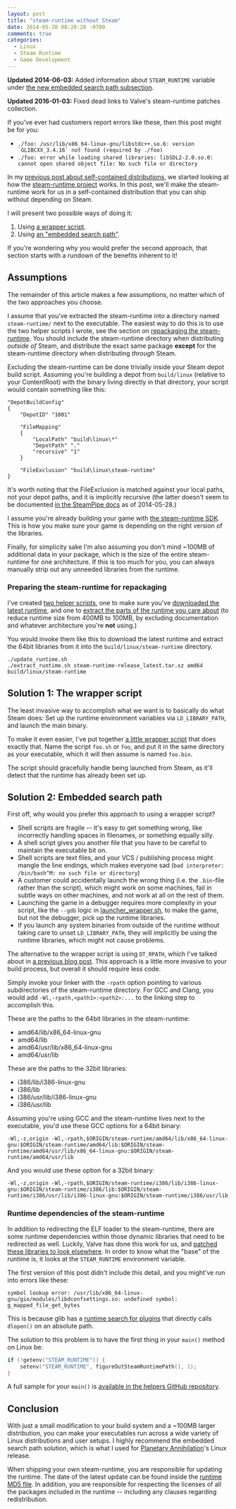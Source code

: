 ```yaml
---
layout: post
title: "steam-runtime without Steam"
date: 2014-05-28 08:28:28 -0700
comments: true
categories:
  - Linux
  - Steam Runtime
  - Game Development
---
```


**Updated 2014-06-03:** Added information about `STEAM_RUNTIME` variable under [the new embedded search path subsection][runtime-deps-of-runtime].

**Updated 2016-01-03:** Fixed dead links to Valve's steam-runtime patches collection.

If you've ever had customers report errors like these, then this post
might be for you:

 * ``./foo: /usr/lib/x86_64-linux-gnu/libstdc++.so.6: version
   `GLIBCXX_3.4.16` not found (required by ./foo)``
 * `./foo: error while loading shared libraries: libSDL2-2.0.so.0:
    cannot open shared object file: No such file or directory`


In my [previous post about self-contained distributions][runtime-post],
we started looking at how the [steam-runtime project][steam-runtime]
works. In this post, we'll make the steam-runtime work for us in a
self-contained distribution that you can ship without depending on
Steam.

I will present two possible ways of doing it:

1. Using [a wrapper script][wrapper-solution].
1. Using [an "embedded search path"][embedded-solution].

If you're wondering why you would prefer the second approach, that
section starts with a rundown of the benefits inherent to it!

<!-- more -->

## Assumptions

The remainder of this article makes a few assumptions, no matter which
of the two approaches you choose.

I assume that you've extracted the steam-runtime into a directory named
`steam-runtime/` next to the executable. The easiest way to do this is
to use the two helper scripts I wrote, see the section on [repackaging
the steam-runtime][repackaging]. You should include the steam-runtime
directory when distributing *outside of* Steam, and distribute the exact
same package **except** for the steam-runtime directory when
distributing *through* Steam.

Excluding the steam-runtime can be done trivially inside your Steam
depot build script. Assuming you're building a depot from `build/linux`
(relative to your ContentRoot) with the binary living directly in that
directory, your script would contain something like this:

    "DepotBuildConfig"
    {
        "DepotID" "1001"

        "FileMapping"
        {
            "LocalPath" "build\linux\*"
            "DepotPath" "."
            "recursive" "1"
        }

        "FileExclusion" "build\linux\steam-runtime"
    }

It's worth noting that the FileExclusion is matched against your local
paths, not your depot paths, and it is implicitly recursive (the latter
doesn't seem to be documented [in the SteamPipe docs][steampipe-docs] as
of 2014-05-28.)

I assume you're already building your game with [the steam-runtime
SDK][steam-runtime]. This is how you make sure your game is depending on
the right version of the libraries.

Finally, for simplicity sake I'm also assuming you don't mind ~100MB of
additional data in your package, which is the size of the entire
steam-runtime for one architecture. If this is too much for you, you can
always manually strip out any unneeded libraries from the runtime.

### Preparing the steam-runtime for repackaging

I've created [two helper scripts][runtime-helpers], one to make sure
you've [downloaded the latest runtime][update-rt], and one to [extract
the parts of the runtime you care about][extract-rt] (to reduce runtime
size from 400MB to 100MB, by excluding documentation and whatever
architecture you're **not** using.)

You would invoke them like this to download the latest runtime and
extract the 64bit libraries from it into the `build/linux/steam-runtime`
directory.

    ./update_runtime.sh
    ./extract_runtime.sh steam-runtime-release_latest.tar.xz amd64 build/linux/steam-runtime


## Solution 1: The wrapper script

The least invasive way to accomplish what we want is to basically do
what Steam does: Set up the runtime environment variables via
`LD_LIBRARY_PATH`, and launch the main binary.

To make it even easier, I've put together [a little wrapper
script][wrapper-script] that does exactly that. Name the script `foo.sh`
or `foo`, and put it in the same directory as your executable, which it
will then assume is named `foo.bin`.

The script should gracefully handle being launched from Steam, as it'll
detect that the runtime has already been set up.

## Solution 2: Embedded search path

First off, why would you prefer this approach to using a wrapper script?

 * Shell scripts are fragile -- it's easy to get something wrong, like
   incorrectly handling spaces in filenames, or something equally silly.
 * A shell script gives you another file that you have to be careful to
   maintain the executable bit on.
 * Shell scripts are text files, and your VCS / publishing process might
   mangle the line endings, which makes everyone sad (`bad interpreter:
   /bin/bash^M: no such file or directory`)
 * A customer could accidentally launch the wrong thing (i.e. the
   `.bin`-file rather than the script), which might work on some
   machines, fail in subtle ways on other machines, and not work at all
   on the rest of them.
 * Launching the game in a debugger requires more complexity in your
   script, like the `--gdb` logic in
   [launcher_wrapper.sh][wrapper-script], to make the game, but not the
   debugger, pick up the runtime libraries.
 * If you launch any system binaries from outside of the runtime without
   taking care to unset `LD_LIBRARY_PATH`, they will implicitly be using
   the runtime libraries, which might not cause problems.

The alternative to the wrapper script is using `DT_RPATH`, which I've
talked about in [a previous blog post][rpath-post]. This approach is a
little more invasive to your build process, but overall it should
require less code.

Simply invoke your linker with the `-rpath` option pointing to various
subdirectories of the steam-runtime directory. For GCC and Clang, you
would add `-Wl,-rpath,<path1>:<path2>:...` to the linking step to
accomplish this.

These are the paths to the 64bit libraries in the steam-runtime:

 * amd64/lib/x86_64-linux-gnu
 * amd64/lib
 * amd64/usr/lib/x86_64-linux-gnu
 * amd64/usr/lib

These are the paths to the 32bit libraries:

 * i386/lib/i386-linux-gnu
 * i386/lib
 * i386/usr/lib/i386-linux-gnu
 * i386/usr/lib

Assuming you're using GCC and the steam-runtime lives next to the
executable, you'd use these GCC options for a 64bit binary:

    -Wl,-z,origin -Wl,-rpath,$ORIGIN/steam-runtime/amd64/lib/x86_64-linux-gnu:$ORIGIN/steam-runtime/amd64/lib:$ORIGIN/steam-runtime/amd64/usr/lib/x86_64-linux-gnu:$ORIGIN/steam-runtime/amd64/usr/lib

And you would use these option for a 32bit binary:

    -Wl,-z,origin -Wl,-rpath,$ORIGIN/steam-runtime/i386/lib/i386-linux-gnu:$ORIGIN/steam-runtime/i386/lib:$ORIGIN/steam-runtime/i386/usr/lib/i386-linux-gnu:$ORIGIN/steam-runtime/i386/usr/lib

### Runtime dependencies of the steam-runtime

In addition to redirecting the ELF loader to the steam-runtime, there are some runtime dependencies within those dynamic libraries that need to be redirected as well. Luckily, Valve has done this work for us, and [patched these libraries to look elsewhere][runtime-patches]. In order to know what the "base" of the runtime is, it looks at the `STEAM_RUNTIME` environment variable. 

The first version of this post didn't include this detail, and you might've run into errors like these:

    symbol lookup error: /usr/lib/x86_64-linux-gnu/gio/modules/libdconfsettings.so: undefined symbol: g_mapped_file_get_bytes

This is because glib has a [runtime search for plugins][glib-plugins] that directly calls `dlopen()` on an absolute path.

The solution to this problem is to have the first thing in your `main()` method on Linux be:

``` c
if (!getenv("STEAM_RUNTIME")) {
    setenv("STEAM_RUNTIME", figureOutSteamRuntimePath(), 1);
}
```

A full sample for your `main()` is [available in the helpers GitHub repository][embedded-path-c-sample].

## Conclusion

With just a small modification to your build system and a ~100MB larger
distribution, you can make your executables run across a wide variety of
Linux distributions and user setups. I highly recommend the embedded
search path solution, which is what I used for [Planetary
Annihilation][pa]'s Linux release.

When shipping your own steam-runtime, you are responsible for updating
the runtime. The date of the latest update can be found inside the
[runtime MD5 file][runtime-md5]. In addition, you are responsible for
respecting the licenses of all the packages included in the runtime --
including any clauses regarding redistribution.


[rpath-post]: /post/2014/05/20/dt-rpath-ld-and-at-rpath-dyld/
[runtime-post]: /post/2014/05/26/self-contained-game-distribution-on-linux/
[steam-runtime]: https://github.com/ValveSoftware/steam-runtime
[runtime-md5]: http://media.steampowered.com/client/runtime/steam-runtime-release_latest.tar.xz.md5
[pa]: http://www.uberent.com/pa/
[runtime-helpers]: https://github.com/jorgenpt/steam-runtime-helpers
[update-rt]: https://github.com/jorgenpt/steam-runtime-helpers/blob/master/update_runtime.sh
[extract-rt]: https://github.com/jorgenpt/steam-runtime-helpers/blob/master/extract_runtime.sh
[wrapper-script]: https://github.com/jorgenpt/steam-runtime-helpers/blob/master/launch_wrapper.sh
[steampipe-docs]: https://partner.steamgames.com/documentation/steampipe
[wrapper-solution]: /post/2014/05/28/steam-runtime-without-steam/#Solution.1:.The.wrapper.script
[embedded-solution]: /post/2014/05/28/steam-runtime-without-steam/#Solution.2:.Embedded.search.path
[repackaging]: /post/2014/05/28/steam-runtime-without-steam/#Preparing.the.steam-runtime.for.repackaging
[runtime-deps-of-runtime]: /post/2014/05/28/steam-runtime-without-steam/#Runtime.dependencies.of.the.steam-runtime
[runtime-patches]: https://github.com/ValveSoftware/steam-runtime/tree/1a9c7173fc2092a7214eacdd0ffcbff3c5afe1e5/patches
[glib-plugins]: https://github.com/ValveSoftware/steam-runtime/blob/1a9c7173fc2092a7214eacdd0ffcbff3c5afe1e5/patches/glib2.0/01_steam_runtime_path.patch#L16
[embedded-path-c-sample]: https://github.com/jorgenpt/steam-runtime-helpers/blob/master/sample_embedded_path_main.c
